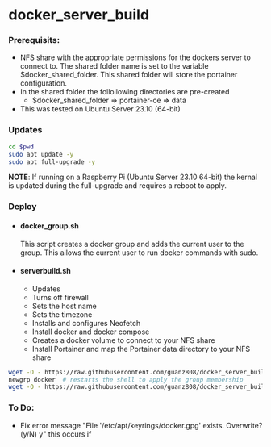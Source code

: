 # docker_server_build
### Prerequisits:
* NFS share with the appropriate permissions for the dockers server to connect to.  The shared folder name is set to the variable $docker_shared_folder.  This shared folder will store the portainer configuration.
* In the shared folder the follollowing directories are pre-created
    * $docker_shared_folder => portainer-ce => data   
* This was tested on Ubuntu Server 23.10 (64-bit)

### Updates  
```bash
cd $pwd
sudo apt update -y
sudo apt full-upgrade -y
```
**NOTE**: If running on a Raspberry Pi (Ubuntu Server 23.10 64-bit) the kernal is updated during the full-upgrade and requires a reboot to apply.
### Deploy  
* #### docker_group.sh    
    This script creates a docker group and adds the current user to the group.  This allows the current user to run docker commands with sudo.  
* #### serverbuild.sh  
    * Updates
    * Turns off firewall
    * Sets the host name
    * Sets the timezone 
    * Installs and configures Neofetch
    * Install docker and docker compose
    * Creates a docker volume to connect to your NFS share
    * Install Portainer and map the Portainer data directory to your NFS share
```bash
wget -O - https://raw.githubusercontent.com/guanz808/docker_server_build/main/docker_group.sh | bash
newgrp docker  # restarts the shell to apply the group membership
wget -O - https://raw.githubusercontent.com/guanz808/docker_server_build/main/serverbuild.sh | bash
```

### To Do:
* Fix error message "File '/etc/apt/keyrings/docker.gpg' exists. Overwrite? (y/N) y" this occurs if